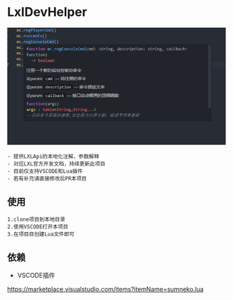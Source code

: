 # LxlDevHelper
![](images/sc1.png)
~~~
- 提供LXLApi的本地化注解，参数解释
- 对应LXL官方开发文档，持续更新此项目
- 目前仅支持VSCODE和Lua插件
- 若有补充请直接修改后PR本项目
~~~
## 使用
~~~
1.clone项目到本地目录
2.使用VSCODE打开本项目
3.在项目目创建Lua文件即可
~~~

## 依赖
- VSCODE插件

<https://marketplace.visualstudio.com/items?itemName=sumneko.lua>
